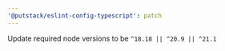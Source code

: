 ```yaml
---
'@putstack/eslint-config-typescript': patch
---
```


Update required node versions to be `^18.18 || ^20.9 || ^21.1`
